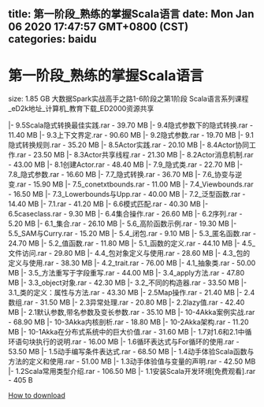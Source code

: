 
title: 第一阶段_熟练的掌握Scala语言
date: Mon Jan 06 2020 17:47:57 GMT+0800 (CST)    
categories: baidu
---

# 第一阶段_熟练的掌握Scala语言
size: 1.85 GB
 大数据Spark实战高手之路1-6阶段之第1阶段 Scala语言系列课程_eD2k地址_计算机_教育下载_ED2000资源共享
 
|- 9.5Scala隐式转换最佳实践.rar - 39.70 MB
|- 9.4隐式参数下的隐式转换.rar - 11.40 MB
|- 9.3上下文界定.rar - 90.60 MB
|- 9.2隐式参数.rar - 19.70 MB
|- 9.1隐式转换规则.rar - 35.20 MB
|- 8.5Actor实践.rar - 20.10 MB
|- 8.4Actor协同工作.rar - 23.50 MB
|- 8.3Actor共享线程.rar - 21.30 MB
|- 8.2Actor消息机制.rar - 43.00 MB
|- 8.1创建Actor.rar - 48.40 MB
|- 7.9_隐式类.rar - 22.70 MB
|- 7.8_隐式参数.rar - 16.60 MB
|- 7.7_隐式转换.rar - 36.70 MB
|- 7.6_协变与逆变.rar - 15.90 MB
|- 7.5_conetxtbounds.rar - 11.00 MB
|- 7.4_Viewbounds.rar - 16.50 MB
|- 7.3_Lowerbounds与Upp.rar - 40.00 MB
|- 7.2_泛型函数.rar - 14.40 MB
|- 7.1.rar - 41.20 MB
|- 6.6模式匹配.rar - 40.30 MB
|- 6.5caseclass.rar - 9.30 MB
|- 6.4集合操作.rar - 26.60 MB
|- 6.2序列.rar - 5.20 MB
|- 6.1_集合.rar - 26.10 MB
|- 5.6_高阶函数示例.rar - 19.30 MB
|- 5.5_SAM与Curry.rar - 15.20 MB
|- 5.4_闭包.rar - 9.10 MB
|- 5.3_匿名函数.rar - 24.70 MB
|- 5.2_值函数.rar - 11.80 MB
|- 5.1_函数的定义.rar - 44.10 MB
|- 4.5_文件访问.rar - 29.80 MB
|- 4.4_包对象定义与使用.rar - 28.60 MB
|- 4.3_包的定义与使用.rar - 38.30 MB
|- 4.2_trait.rar - 76.00 MB
|- 4.1_抽象类.rar - 50.00 MB
|- 3.5_方法重写于字段重写.rar - 44.00 MB
|- 3.4_apply方法.rar - 47.80 MB
|- 3.3_object对象.rar - 42.30 MB
|- 3.2_不同的构造器.rar - 33.50 MB
|- 3.1_类的定义：属性与方法.rar - 43.30 MB
|- 2.5Map操作.rar - 21.40 MB
|- 2.4数组.rar - 31.50 MB
|- 2.3异常处理.rar - 20.80 MB
|- 2.2lazy值.rar - 42.40 MB
|- 2.1默认参数,带名参数及变长参数.rar - 35.10 MB
|- 10-4Akka案例实战.rar - 68.90 MB
|- 10-3Akka内核剖析.rar - 18.80 MB
|- 10-2Akka架构.rar - 11.20 MB
|- 10-1Akka在分布式系统中的巨大价值.rar - 31.60 MB
|- 1.7对1.6和2.1中循环语句块执行的说明.rar - 16.00 MB
|- 1.6循环表达式与For循环的使用.rar - 53.50 MB
|- 1.5动手编写条件表达式.rar - 68.50 MB
|- 1.4动手体验Scala函数与方法的定义和使用.rar - 51.00 MB
|- 1.3动手体验值与变量的声明.rar - 42.50 MB
|- 1.2Scala常用类型介绍.rar - 106.50 MB
|- 1.1安装Scala开发环境[免费观看].rar - 405 B

[How to download](https://bpcam.bemobtrk.com/go/2ceec3aa-1ca2-46d6-b9ff-aaa5c184517c?jno=4739)